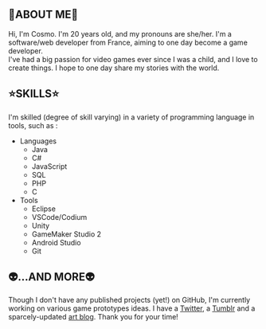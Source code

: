 ## 🌠ABOUT ME🌠

Hi, I'm Cosmo. I'm 20 years old, and my pronouns are she/her. I'm a software/web developer from France, aiming to one day become a game developer.   
I've had a big passion for video games ever since I was a child, and I love to create things. I hope to one day share my stories with the world.

## ⭐SKILLS⭐

I'm skilled (degree of skill varying) in a variety of programming language in tools, such as :

- Languages
  - Java
  - C#
  - JavaScript
  - SQL
  - PHP
  - C
- Tools
  - Eclipse
  - VSCode/Codium
  - Unity
  - GameMaker Studio 2
  - Android Studio
  - Git
  
## 👽...AND MORE👽

Though I don't have any published projects (yet!) on GitHub, I'm currently working on various game prototypes ideas.
I have a [Twitter](https://twitter.com/CosmicMemeo), a [Tumblr](https://cosmic-radiocity.tumblr.com) and a sparcely-updated [art blog](https://galactic-artnomaly.tumblr.com).
Thank you for your time!



<!---
CosmicRadiocity/CosmicRadiocity is a ✨ special ✨ repository because its `README.md` (this file) appears on your GitHub profile.
You can click the Preview link to take a look at your changes.
--->
